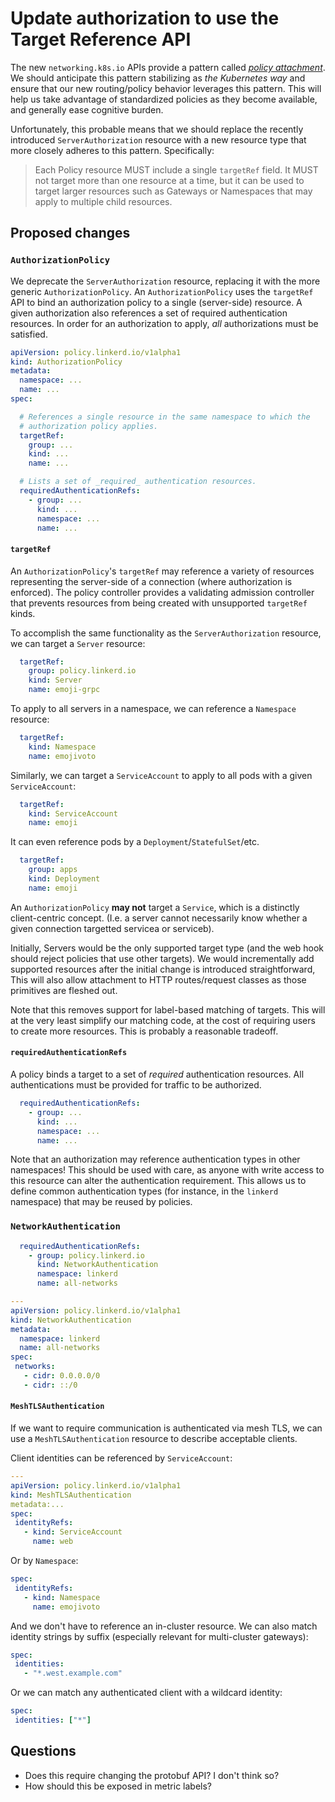 # Update authorization to use the Target Reference API

The new `networking.k8s.io` APIs provide a pattern called *[policy
attachment](https://gateway-api.sigs.k8s.io/v1alpha2/references/policy-attachment/#policy-attachment-for-mesh)*.
We should anticipate this pattern stabilizing as *the Kubernetes way* and ensure
that our new routing/policy behavior leverages this pattern. This will help us
take advantage of standardized policies as they become available, and generally
ease cognitive burden.

Unfortunately, this probable means that we should replace the recently
introduced `ServerAuthorization` resource with a new resource type that more
closely adheres to this pattern. Specifically:

> Each Policy resource MUST include a single `targetRef` field. It MUST not
> target more than one resource at a time, but it can be used to target larger
> resources such as Gateways or Namespaces that may apply to multiple child
> resources.

## Proposed changes

### `AuthorizationPolicy`

We deprecate the `ServerAuthorization` resource, replacing it with the more
generic `AuthorizationPolicy`. An `AuthorizationPolicy` uses the `targetRef` API
to bind an authorization policy to a single (server-side) resource. A given
authorization also references a set of required authentication resources. In
order for an authorization to apply, _all_ authorizations must be satisfied.

```yaml
apiVersion: policy.linkerd.io/v1alpha1
kind: AuthorizationPolicy
metadata:
  namespace: ...
  name: ...
spec:

  # References a single resource in the same namespace to which the
  # authorization policy applies.
  targetRef:
    group: ...
    kind: ...
    name: ...

  # Lists a set of _required_ authentication resources.
  requiredAuthenticationRefs:
    - group: ...
      kind: ...
      namespace: ...
      name: ...
```

#### `targetRef`

An `AuthorizationPolicy`'s `targetRef` may reference a variety of resources
representing the server-side of a connection (where authorization is enforced).
The policy controller provides a validating admission controller that prevents resources from being created with unsupported `targetRef` kinds.

To accomplish the same functionality as the `ServerAuthorization` resource, we
can target a `Server` resource:

```yaml
  targetRef:
    group: policy.linkerd.io
    kind: Server
    name: emoji-grpc
```

To apply to all servers in a namespace, we can reference a `Namespace` resource:

```yaml
  targetRef:
    kind: Namespace
    name: emojivoto
```

Similarly, we can target a `ServiceAccount` to apply to all pods with a given `ServiceAccount`:

```yaml
  targetRef:
    kind: ServiceAccount
    name: emoji
```

It can even reference pods by a `Deployment`/`StatefulSet`/etc.

```yaml
  targetRef:
    group: apps
    kind: Deployment
    name: emoji
```

An `AuthorizationPolicy` **may not** target a `Service`, which is a distinctly
client-centric concept.  (I.e. a server cannot necessarily know whether a given
connection targetted servicea or serviceb).

Initially, Servers would be the only supported target type (and the web hook
should reject policies that use other targets). We would incrementally add
supported resources after the initial change is introduced straightforward, This
will also allow attachment to HTTP routes/request classes as those primitives
are fleshed out.

Note that this removes support for label-based matching of targets. This will at
the very least simplify our matching code, at the cost of requiring users to
create more resources. This is probably a reasonable tradeoff.

#### `requiredAuthenticationRefs`

A policy binds a target to a set of _required_ authentication resources. All
authentications must be provided for traffic to be authorized.

```yaml
  requiredAuthenticationRefs:
    - group: ...
      kind: ...
      namespace: ...
      name: ...
```

Note that an authorization may reference authentication types in other
namespaces! This should be used with care, as anyone with write access to this
resource can alter the authentication requirement. This allows us to define
common authentication types (for instance, in the `linkerd` namespace) that may
be reused by policies.

### `NetworkAuthentication`

```yaml
  requiredAuthenticationRefs:
    - group: policy.linkerd.io
      kind: NetworkAuthentication
      namespace: linkerd
      name: all-networks
```

```yaml
---
apiVersion: policy.linkerd.io/v1alpha1
kind: NetworkAuthentication
metadata:
  namespace: linkerd
  name: all-networks
spec:
 networks:
   - cidr: 0.0.0.0/0
   - cidr: ::/0
```

#### `MeshTLSAuthentication`

If we want to require communication is authenticated via mesh TLS, we can use a
`MeshTLSAuthentication` resource to describe acceptable clients.

Client identities can be referenced by `ServiceAccount`:

```yaml
---
apiVersion: policy.linkerd.io/v1alpha1
kind: MeshTLSAuthentication
metadata:...
spec:
 identityRefs:
   - kind: ServiceAccount
     name: web
```

Or by `Namespace`:

```yaml
spec:
 identityRefs:
   - kind: Namespace
     name: emojivoto
```

And we don't have to reference an in-cluster resource. We can also match
identity strings by suffix (especially relevant for multi-cluster gateways):

```yaml
spec:
 identities:
   - "*.west.example.com"
```

Or we can match any authenticated client with a wildcard identity:

```yaml
spec:
 identities: ["*"]
```

## Questions

* Does this require changing the protobuf API? I don't think so?
* How should this be exposed in metric labels?
